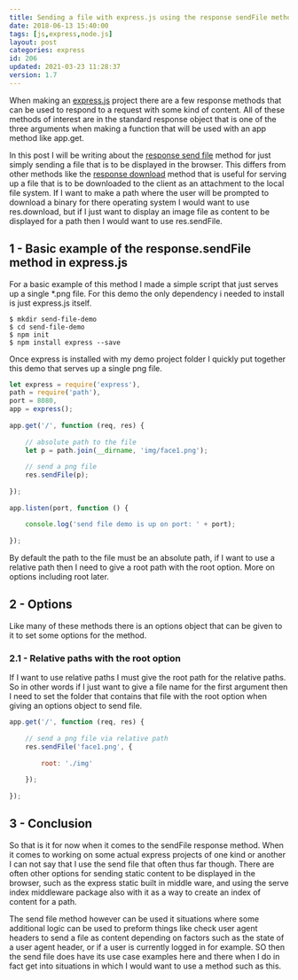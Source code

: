 ```yaml
---
title: Sending a file with express.js using the response sendFile method
date: 2018-06-13 15:40:00
tags: [js,express,node.js]
layout: post
categories: express
id: 206
updated: 2021-03-23 11:28:37
version: 1.7
---
```


When making an [express.js](https://expressjs.com/) project there are a few response methods that can be used to respond to a request with some kind of content. All of these methods of interest are in the standard response object that is one of the three arguments when making a function that will be used with an app method like app.get.

In this post I will be writing about the [response send file](http://expressjs.com/en/api.html#res.sendFile) method for just simply sending a file that is to be displayed in the browser. This differs from other methods like the [response download](/2018/06/11/express-response-download/) method that is useful for serving up a file that is to be downloaded to the client as an attachment to the local file system. If I want to make a path where the user will be prompted to download a binary for there operating system I would want to use res.download, but if I just want to display an image file as content to be displayed for a path then I would want to use res.sendFile.

<!-- more -->

## 1 - Basic example of the response.sendFile method in express.js

For a basic example of this method I made a simple script that just serves up a single \*.png file. For this demo the only dependency i needed to install is just express.js itself.

```
$ mkdir send-file-demo
$ cd send-file-demo
$ npm init
$ npm install express --save
```

Once express is installed with my demo project folder I quickly put together this demo that serves up a single png file.

```js
let express = require('express'),
path = require('path'),
port = 8080,
app = express();
 
app.get('/', function (req, res) {
 
    // absolute path to the file
    let p = path.join(__dirname, 'img/face1.png');
 
    // send a png file
    res.sendFile(p);
 
});
 
app.listen(port, function () {
 
    console.log('send file demo is up on port: ' + port);
 
});
```

By default the path to the file must be an absolute path, if I want to use a relative path then I need to give a root path with the root option. More on options including root later.

## 2 - Options

Like many of these methods there is an options object that can be given to it to set some options for the method.

### 2.1 - Relative paths with the root option

If I want to use relative paths I must give the root path for the relative paths. So in other words if I just want to give a file name for the first argument then I need to set the folder that contains that file with the root option when giving an options object to send file.

```js
app.get('/', function (req, res) {
 
    // send a png file via relative path
    res.sendFile('face1.png', {
 
        root: './img'
 
    });
 
});
```

## 3 - Conclusion

So that is it for now when it comes to the sendFile response method. When it comes to working on some actual express projects of one kind or another I can not say that I use the send file that often thus far though. There are often other options for sending static content to be displayed in the browser, such as the express static built in middle ware, and using the serve index middleware package also with it as a way to create an index of content for a path. 

The send file method however can be used it situations where some additional logic can be used to preform things like check user agent headers to send a file as content depending on factors such as the state of a user agent header, or if a user is currently logged in for example. SO then the send file does have its use case examples here and there when I do in fact get into situations in which I would want to use a method such as this.

